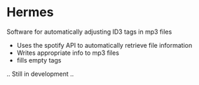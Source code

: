 # Hermes

Software for automatically adjusting ID3 tags in mp3 files

* Uses the spotify API to automatically retrieve file information
* Writes appropriate info to mp3 files
* fills empty tags


.. Still in development ..
